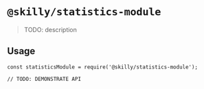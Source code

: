 # `@skilly/statistics-module`

> TODO: description

## Usage

```
const statisticsModule = require('@skilly/statistics-module');

// TODO: DEMONSTRATE API
```
